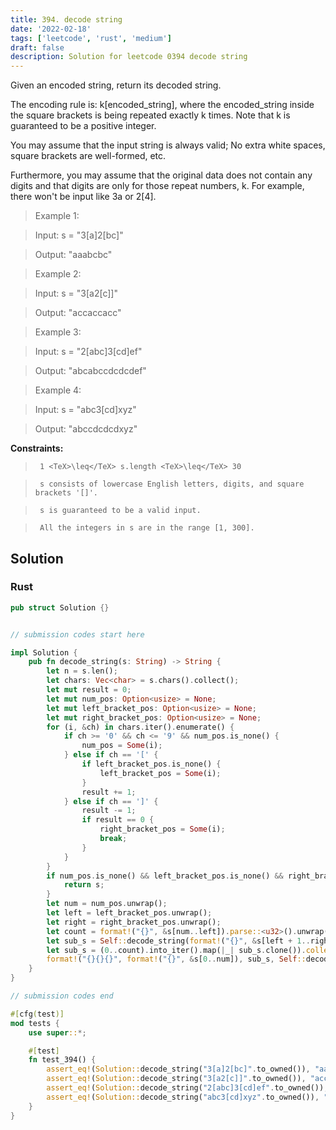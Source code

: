 ```yaml
---
title: 394. decode string
date: '2022-02-18'
tags: ['leetcode', 'rust', 'medium']
draft: false
description: Solution for leetcode 0394 decode string
---
```


 

  Given an encoded string, return its decoded string.

  The encoding rule is: k[encoded_string], where the encoded_string inside the square brackets is being repeated exactly k times. Note that k is guaranteed to be a positive integer.

  You may assume that the input string is always valid; No extra white spaces, square brackets are well-formed, etc.

  Furthermore, you may assume that the original data does not contain any digits and that digits are only for those repeat numbers, k. For example, there won't be input like 3a or 2[4].

   

 >   Example 1:

 >   Input: s <TeX>=</TeX> "3[a]2[bc]"

 >   Output: "aaabcbc"

 >   Example 2:

 >   Input: s <TeX>=</TeX> "3[a2[c]]"

 >   Output: "accaccacc"

 >   Example 3:

 >   Input: s <TeX>=</TeX> "2[abc]3[cd]ef"

 >   Output: "abcabccdcdcdef"

 >   Example 4:

 >   Input: s <TeX>=</TeX> "abc3[cd]xyz"

 >   Output: "abccdcdcdxyz"

   

  **Constraints:**

  

 >   	1 <TeX>\leq</TeX> s.length <TeX>\leq</TeX> 30

 >   	s consists of lowercase English letters, digits, and square brackets '[]'.

 >   	s is guaranteed to be a valid input.

 >   	All the integers in s are in the range [1, 300].


## Solution
### Rust
```rust
pub struct Solution {}


// submission codes start here

impl Solution {
    pub fn decode_string(s: String) -> String {
        let n = s.len();
        let chars: Vec<char> = s.chars().collect();
        let mut result = 0;
        let mut num_pos: Option<usize> = None;
        let mut left_bracket_pos: Option<usize> = None;
        let mut right_bracket_pos: Option<usize> = None;
        for (i, &ch) in chars.iter().enumerate() {
            if ch >= '0' && ch <= '9' && num_pos.is_none() {
                num_pos = Some(i);
            } else if ch == '[' {
                if left_bracket_pos.is_none() {
                    left_bracket_pos = Some(i);
                }
                result += 1;
            } else if ch == ']' {
                result -= 1;
                if result == 0 {
                    right_bracket_pos = Some(i);
                    break;
                }
            }
        }
        if num_pos.is_none() && left_bracket_pos.is_none() && right_bracket_pos.is_none() {
            return s;
        }
        let num = num_pos.unwrap();
        let left = left_bracket_pos.unwrap();
        let right = right_bracket_pos.unwrap();
        let count = format!("{}", &s[num..left]).parse::<u32>().unwrap();
        let sub_s = Self::decode_string(format!("{}", &s[left + 1..right]));
        let sub_s = (0..count).into_iter().map(|_| sub_s.clone()).collect::<Vec<String>>().join("");
        format!("{}{}{}", format!("{}", &s[0..num]), sub_s, Self::decode_string(format!("{}", &s[right + 1..])))
    }
}

// submission codes end

#[cfg(test)]
mod tests {
    use super::*;

    #[test]
    fn test_394() {
        assert_eq!(Solution::decode_string("3[a]2[bc]".to_owned()), "aaabcbc".to_owned());
        assert_eq!(Solution::decode_string("3[a2[c]]".to_owned()), "accaccacc".to_owned());
        assert_eq!(Solution::decode_string("2[abc]3[cd]ef".to_owned()), "abcabccdcdcdef".to_owned());
        assert_eq!(Solution::decode_string("abc3[cd]xyz".to_owned()), "abccdcdcdxyz".to_owned());
    }
}

```
